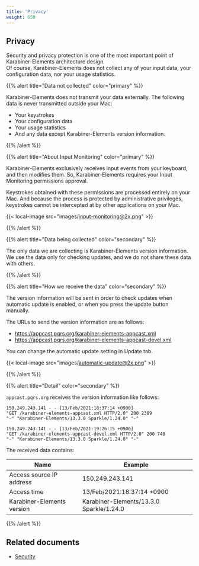 ```yaml
---
title: 'Privacy'
weight: 650
---
```


## Privacy

Security and privacy protection is one of the most important point of Karabiner-Elements architecture design.<br />
Of course, Karabiner-Elements does not collect any of your input data, your configuration data, nor your usage statistics.

{{% alert title="Data not collected" color="primary" %}}

Karabiner-Elements does not transmit your data externally. The following data is never transmitted outside your Mac:

-   Your keystrokes
-   Your configuration data
-   Your usage statistics
-   And any data except Karabiner-Elements version information.

{{% /alert %}}

{{% alert title="About Input Monitoring" color="primary" %}}

Karabiner-Elements exclusively receives input events from your keyboard, and then modifies them.
So, Karabiner-Elements requires your Input Monitoring permissions approval.

Keystrokes obtained with these permissions are processed entirely on your Mac.
And because the process is protected by administrative privileges, keystrokes cannot be intercepted at by other applications on your Mac.

{{< local-image src="images/input-monitoring@2x.png" >}}

{{% /alert %}}

{{% alert title="Data being collected" color="secondary" %}}

The only data we are collecting is Karabiner-Elements version information.<br />
We use the data only for checking updates, and we do not share these data with others.

{{% /alert %}}

{{% alert title="How we receive the data" color="secondary" %}}

The version information will be sent in order to check updates when automatic update is enabled, or when you press the update button manually.

The URLs to send the version information are as follows:

-   <https://appcast.pqrs.org/karabiner-elements-appcast.xml>
-   <https://appcast.pqrs.org/karabiner-elements-appcast-devel.xml>

You can change the automatic update setting in Update tab.

{{< local-image src="images/automatic-update@2x.png" >}}

{{% /alert %}}

{{% alert title="Detail" color="secondary" %}}

`appcast.pqrs.org` receives the version information like follows:

```text
150.249.243.141 - - [13/Feb/2021:18:37:14 +0900]
"GET /karabiner-elements-appcast.xml HTTP/2.0" 200 2389
"-" "Karabiner-Elements/13.3.0 Sparkle/1.24.0" "-"
```

```text
150.249.243.141 - - [13/Feb/2021:19:26:15 +0900]
"GET /karabiner-elements-appcast-devel.xml HTTP/2.0" 200 740
"-" "Karabiner-Elements/13.3.0 Sparkle/1.24.0" "-"
```

The received data contains:

| Name                       | Example                                  |
| -------------------------- | ---------------------------------------- |
| Access source IP address   | 150.249.243.141                          |
| Access time                | 13/Feb/2021:18:37:14 +0900               |
| Karabiner-Elements version | Karabiner-Elements/13.3.0 Sparkle/1.24.0 |

{{% /alert %}}

## Related documents

-   [Security](../help/advanced-topics/security)
